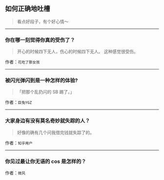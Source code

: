 ## 如何正确地吐槽

> 看点好段子，有个好心情～


 
---

### 你在哪一刻觉得你真的受伤了？

> 开心的时候四下无人，伤心的时候四下无人。
> 这种感觉很受伤。


作者：`花吃了那女孩`

---

### 被闪光弹闪到是一种怎样的体验?

> 「把那个乱扔闪的 SB 踢了。」


作者：`巨兔YGZ`

---

### 大家身边有没有莫名奇妙就失踪的人？

> 好像的确有几个问我借完钱就失踪了的。


作者：`知乎用户`

---

### 你见过最让你无语的 cos 是怎样的？

> 


作者：`微风`